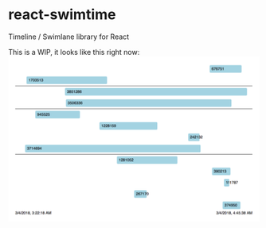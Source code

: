 # react-swimtime
Timeline / Swimlane library for React

This is a WIP, it looks like this right now:
![screenshot](screenshots/example.png)
